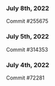 ### July 8th, 2022

Commit #255675

### July 5th, 2022

Commit #314353


### July 4th, 2022

Commit #72281
